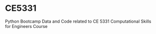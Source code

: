 # CE5331
Python Bootcamp
Data and Code related to CE 5331 Computational Skills for Engineers Course
